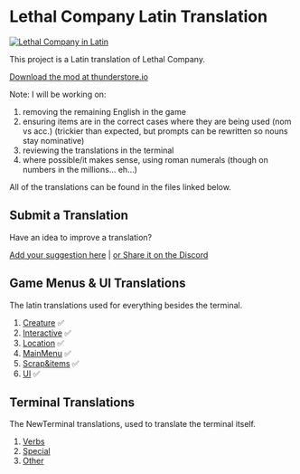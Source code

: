 # Lethal Company Latin Translation

[![Lethal Company in Latin](https://img.youtube.com/vi/fYiwEOz51OU/0.jpg)](https://www.youtube.com/watch?v=fYiwEOz51OU)

This project is a Latin translation of Lethal Company.

[Download the mod at thunderstore.io](https://thunderstore.io/c/lethal-company/p/LudusTranslationis/Lethal_Company_Latin_Localization/)

Note: I will be working on:
1. removing the remaining English in the game
2. ensuring items are in the correct cases where they are being used (nom vs acc.) (trickier than expected, but prompts can be rewritten so nouns stay nominative)
3. reviewing the translations in the terminal
4. where possible/it makes sense, using roman numerals (though on numbers in the millions... eh...)

All of the translations can be found in the files linked below.

## Submit a Translation

Have an idea to improve a translation?

[Add your suggestion here](https://github.com/benjenkinsv95/lethal-company-latin-mod/issues/new) | [or Share it on the Discord](https://discord.gg/x9ccNeFTWV)


## Game Menus & UI Translations
The latin translations used for everything besides the terminal.

1. [Creature](BepInEx/config/la/Creature.txt) ✅
2. [Interactive](BepInEx/config/la/Interactive.txt) ✅
3. [Location](BepInEx/config/la/Location.txt) ✅
4. [MainMenu](BepInEx/config/la/MainMenu.txt) ✅
5. [Scrap&items](BepInEx/config/la/Scrap&items.txt) ✅
6. [UI](BepInEx/config/la/UI.txt) ✅


## Terminal Translations
The NewTerminal translations, used to translate the terminal itself.

1. [Verbs](BepInEx/config/NewTerminal-Verbs.cfg)
2. [Special](BepInEx/config/NewTerminal-Special.cfg)
3. [Other](BepInEx/config/NewTerminal-Other.cfg)
